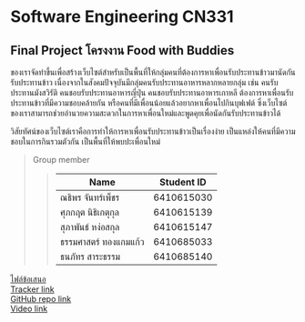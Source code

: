 Software Engineering CN331
=====================

Final Project โครงงาน Food with Buddies
---------------------

ของเราจัดทำขึ้นเพื่อสร้างเว็บไซต์สำหรับเป็นพื้นที่ให้กลุ่มคนที่ต้องการหาเพื่อนรับประทานข้าวมานัดกันรับประทานข้าว
เนื่องจากในสังคมปัจจุบันมีกลุ่มคนรับประทานอาหารหลากหลายกลุ่ม เช่น คนรับประทานมังสวิรัติ คนชอบรับประทานอาหารญี่ปุ่น
คนชอบรับประทานอาหารเกาหลี ต้องการหาเพื่อนรับประทานข้าวที่มีความชอบคล้ายกัน
หรือคนที่มีเพื่อนน้อยแล้วอยากหาเพื่อนไปกินบุฟเฟต์
ซึ่งเว็บไซต์ของเราสามารถช่วยอำนวยความสะดวกในการหาเพื่อนใหม่และพูดคุยเพื่อนัดกันรับประทานข้าวได้

วิสัยทัศน์ของเว็บไซต์เราคือการทำให้การหาเพื่อนรับประทานข้าวเป็นเรื่องง่าย
เป็นแหล่งให้คนที่มีความชอบในการกินรวมตัวกัน เป็นพื้นที่ให้พบปะเพื่อนใหม่

> Group member
>> |          Name         |  Student ID  |
>> |-----------------------|--------------|
>> |     ณธิพร จันทร์เพ็ชร     |  6410615030  |
>> |     ศุภกฤต นิธิเกตุกุล     |  6410615139  |
>> |     สุภาพันธ์ หง่อสกุล     |  6410615147  |
>> |  ธรรมศาสตร์ ทองแกมแก้ว  |  6410685033  |
>> |     ธนภัทร สาระธรรม     |  6410685140  |


[ไฟล์ข้อเสนอ](https://drive.google.com/file/d/1tZ2aGJ9aqQh7cerBrKXbVdjh6dYW-1n0/view?usp=drivesdk)<br>
[Tracker link](https://www.pivotaltracker.com/n/projects/2606747)<br>
[GitHub repo link](https://github.com/FinalProject331/CN331-FinalProject.git)<br>
[Video link](https://youtu.be/FBj7CDyaWdE)<br>
